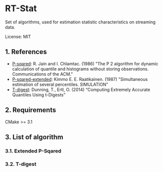 RT-Stat
=======
Set of algorithms, used for estimation statistic characteristics on streaming data.

License: MIT

## 1. References

 - [P-sqared]: R. Jain and I. Chlamtac. (1986) "The P 2 algorithm for dynamic calculation of quantile and histograms without storing observations. Communications of the ACM."
 - [P-sqared-extended]: Kimmo E. E. Raatikainen. (1987) "Simultaneous estimation of several percentiles. SIMULATION"
 - [T-digest]: Dunning, T., Ertl, O. (2014) “Computing Extremely Accurate Quantiles Using t-Digests”


[P-sqared]: https://www.cse.wustl.edu/~jain/papers/ftp/psqr.pdf
[P-sqared-extended]: https://pdfs.semanticscholar.org/159f/598c0b7efc7d1fabbcc1362dbfe1e2e91926.pdf?_ga=2.233713565.2046442882.1566903823-1514905589.1566903823
[T-digest]: https://github.com/tdunning/t-digest/blob/master/docs/t-digest-paper/histo.pdf

## 2. Requirements

CMake >= 3.1

## 3. List of algorithm

### 3.1. Extended P-Sqared 

### 3.2. T-digest


